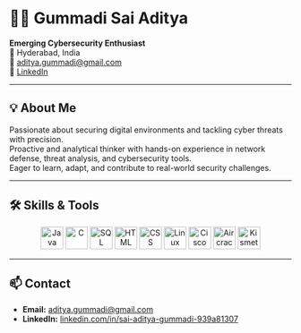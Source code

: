 # 👨‍💻 Gummadi Sai Aditya

**Emerging Cybersecurity Enthusiast**  
📍 Hyderabad, India  
📧 [aditya.gummadi@gmail.com](mailto:aditya.gummadi@gmail.com)  
🔗 [LinkedIn](https://www.linkedin.com/in/sai-aditya-gummadi-939a81307/)

---

## 💡 About Me

Passionate about securing digital environments and tackling cyber threats with precision.  
Proactive and analytical thinker with hands-on experience in network defense, threat analysis, and cybersecurity tools.  
Eager to learn, adapt, and contribute to real-world security challenges.

---

## 🛠️ Skills & Tools

<p align="center">
  <img src="https://cdn.jsdelivr.net/gh/devicons/devicon/icons/java/java-original.svg" alt="Java" width="40" height="40"/>
  <img src="https://cdn.jsdelivr.net/gh/devicons/devicon/icons/c/c-original.svg" alt="C" width="40" height="40"/>
  <img src="https://cdn.jsdelivr.net/gh/devicons/devicon/icons/mysql/mysql-original.svg" alt="SQL" width="40" height="40"/>
  <img src="https://cdn.jsdelivr.net/gh/devicons/devicon/icons/html5/html5-original.svg" alt="HTML" width="40" height="40"/>
  <img src="https://cdn.jsdelivr.net/gh/devicons/devicon/icons/css3/css3-original.svg" alt="CSS" width="40" height="40"/>
  <img src="https://cdn.jsdelivr.net/gh/devicons/devicon/icons/linux/linux-original.svg" alt="Linux" width="40" height="40"/>
  <img src="https://img.icons8.com/color/48/000000/cisco-anyconnect.png" alt="Cisco Packet Tracer" width="40" height="40"/>
  <img src="https://img.icons8.com/external-flatart-icons-outline-flatarticons/64/000000/external-wifi-cyber-security-flatart-icons-outline-flatarticons.png" alt="Aircrack-ng" width="40" height="40"/>
  <img src="https://img.icons8.com/ios/50/000000/wifi.png" alt="Kismet" width="40" height="40"/>
</p>

---

## 📫 Contact

- **Email:** [aditya.gummadi@gmail.com](mailto:aditya.gummadi@gmail.com)  
- **LinkedIn:** [linkedin.com/in/sai-aditya-gummadi-939a81307](https://www.linkedin.com/in/sai-aditya-gummadi-939a81307/)
